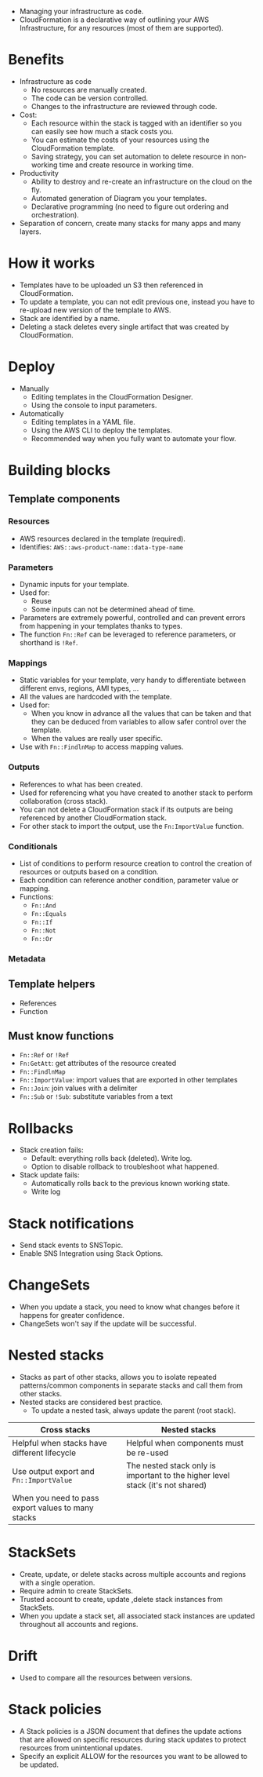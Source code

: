 - Managing your infrastructure as code.
- CloudFormation is a declarative way of outlining your AWS Infrastructure, for any resources (most of them are supported).
# Benefits
- Infrastructure as code
	- No resources are manually created.
	- The code can be version controlled.
	- Changes to the infrastructure are reviewed through code.
- Cost:
	- Each resource within the stack is tagged with an identifier so you can easily see how much a stack costs you.
	- You can estimate the costs of your resources using the CloudFormation template.
	- Saving strategy, you can set automation to delete resource in non-working time and create resource in working time.
- Productivity
	- Ability to destroy and re-create an infrastructure on the cloud on the fly.
	- Automated generation of Diagram you your templates.
	- Declarative programming (no need to figure out ordering and orchestration).
- Separation of concern, create many stacks for many apps and many layers.
# How it works
- Templates have to be uploaded un S3 then referenced in CloudFormation.
- To update a template, you can not edit previous one, instead you have to re-upload new version of the template to AWS.
- Stack are identified by a name.
- Deleting a stack deletes every single artifact that was created by CloudFormation.
# Deploy
- Manually
	- Editing templates in the CloudFormation Designer.
	- Using the console to input parameters.
- Automatically
	- Editing templates in a YAML file.
	- Using the AWS CLI to deploy the templates.
	- Recommended way when you fully want to automate your flow.
# Building blocks
## Template components
### Resources
- AWS resources declared in the template (required).
- Identifies: `AWS::aws-product-name::data-type-name`
### Parameters
- Dynamic inputs for your template.
- Used for:
	- Reuse
	- Some inputs can not be determined ahead of time.
- Parameters are extremely powerful, controlled and can prevent errors from happening in your templates thanks to types.
- The function `Fn::Ref` can be leveraged to reference parameters, or shorthand is `!Ref`.
### Mappings
- Static variables for your template, very handy to differentiate between different envs, regions, AMI types, ...
- All the values are hardcoded with the template.
- Used for:
	- When you know in advance all the values that can be taken and that they can be deduced from variables to allow safer control over the template.
	- When the values are really user specific.
- Use with `Fn::FindlnMap` to access mapping values.
### Outputs
- References to what has been created.
- Used for referencing what you have created to another stack to perform collaboration (cross stack).
- You can not delete a CloudFormation stack if its outputs are being referenced by another CloudFormation stack.
- For other stack to import the output, use the `Fn:ImportValue` function.
### Conditionals
- List of conditions to perform resource creation to control the creation of resources or outputs based on a condition.
- Each condition can reference another condition, parameter value or mapping.
- Functions:
	- `Fn::And`
	- `Fn::Equals`
	- `Fn::If`
	- `Fn::Not`
	- `Fn::Or`
### Metadata
## Template helpers
- References
- Function
## Must know functions
- `Fn::Ref` or `!Ref`
- `Fn:GetAtt`: get attributes of the resource created
- `Fn::FindlnMap`
- `Fn::ImportValue`: import values that are exported in other templates
- `Fn::Join`: join values with a delimiter
- `Fn::Sub` or `!Sub`: substitute variables from a text
# Rollbacks
- Stack creation fails:
	- Default: everything rolls back (deleted). Write log.
	- Option to disable rollback to troubleshoot what happened.
- Stack update fails:
	- Automatically rolls back to the previous known working state.
	- Write log
# Stack notifications
- Send stack events to SNSTopic.
- Enable SNS Integration using Stack Options.
# ChangeSets
- When you update a stack, you need to know what changes before it happens for greater confidence.
- ChangeSets won't say if the update will be successful.
# Nested stacks
- Stacks as part of other stacks, allows you to isolate repeated patterns/common components in separate stacks and call them from other stacks.
- Nested stacks are considered best practice.
	- To update a nested task, always update the parent (root stack).

| Cross stacks | Nested stacks |
| --- | --- |
| Helpful when stacks have different lifecycle | Helpful when components must be re-used |
| Use output export and `Fn::ImportValue` | The nested stack only is important to the higher level stack (it's not shared) |
| When you need to pass export values to many stacks | |
# StackSets
- Create, update, or delete stacks across multiple accounts and regions with a single operation.
- Require admin to create StackSets.
- Trusted account to create, update ,delete stack instances from StackSets.
- When you update a stack set, all associated stack instances are updated throughout all accounts and regions.
# Drift
- Used to compare all the resources between versions.
# Stack policies
- A Stack policies is a JSON document that defines the update actions that are allowed on specific resources during stack updates to protect resources from unintentional updates.
- Specify an explicit ALLOW for the resources you want to be allowed to be updated.